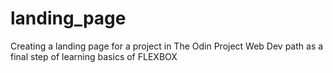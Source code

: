 # landing_page

Creating a landing page for a project in The Odin Project Web Dev path as a final step of learning basics of FLEXBOX